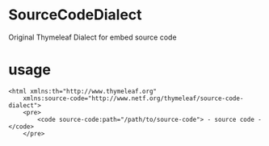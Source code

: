 # SourceCodeDialect
Original Thymeleaf Dialect for embed source code

# usage
```html:sample
<html xmlns:th="http://www.thymeleaf.org"  
	xmlns:source-code="http://www.netf.org/thymeleaf/source-code-dialect">
	<pre>
		<code source-code:path="/path/to/source-code"> - source code - </code>
	</pre>
```
